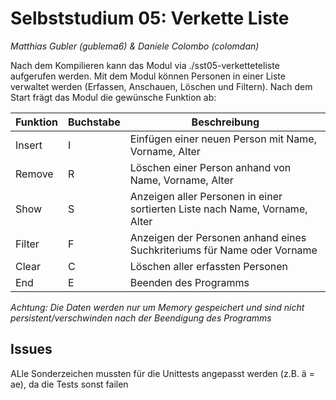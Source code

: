 # Selbststudium 05: Verkette Liste
_Matthias Gubler (gublema6) & Daniele Colombo (colomdan)_

Nach dem Kompilieren kann das Modul via ./sst05-verketteteliste aufgerufen werden. Mit dem Modul können Personen in einer Liste verwaltet werden (Erfassen, Anschauen, Löschen und Filtern). Nach dem Start frägt das Modul die gewünsche Funktion ab:

|Funktion|Buchstabe|Beschreibung|
|--------|---------|------------|
|Insert  |I        |Einfügen einer neuen Person mit Name, Vorname, Alter|
|Remove  |R        |Löschen einer Person anhand von Name, Vorname, Alter|
|Show    |S        |Anzeigen aller Personen in einer sortierten Liste nach Name, Vorname, Alter|
|Filter  |F        |Anzeigen der Personen anhand eines Suchkriteriums für Name oder Vorname|
|Clear   |C        |Löschen aller erfassten Personen|
|End     |E        |Beenden des Programms|

*Achtung: Die Daten werden nur um Memory gespeichert und sind nicht persistent/verschwinden nach der Beendigung des Programms*


## Issues
ALle Sonderzeichen mussten für die Unittests angepasst werden (z.B. ä = ae), da die Tests sonst failen